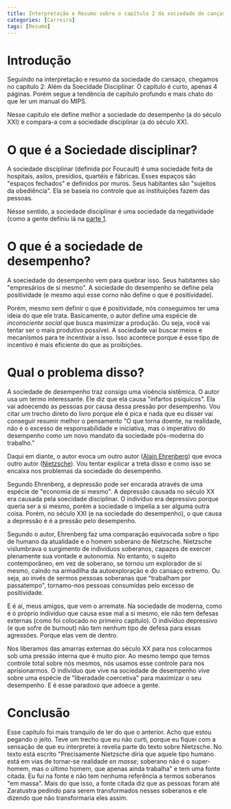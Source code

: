 ```yaml
---
title: Interpretação e Resumo sobre o capítulo 2 da sociedade do cançaso
categories: [Carreira]
tags: [Resumo]
---
```


# Introdução
Seguindo na interpretação e resumo da sociedade do cansaço, chegamos no capítulo 2: Além  da Soecidade Disciplinar. O capítulo é curto, apenas 4 páginas. Porém segue a tendência de capítulo profundo e mais chato do que ler um manual do MIPS. 

Nesse capítulo ele define melhor a sociedade do desempenho (a do século XXI) e compara-a com a sociedade disciplinar (a do século XX). 

# O que é a Sociedade disciplinar? 
A sociedade disciplinar (definida por Foucault) é uma sociedade feita de hospitais, asilos, presídios, quartéis e fábricas. Esses espaços são "espaços fechados" e definidos por muros. Seus habitantes são "sujeitos da obediência". Ela se baseia no controle que as instituições fazem das pessoas.

Nesse sentido, a sociedade disciplinar é uma sociedade da negatividade (como a gente definiu lá na [parte 1](/posts/sociedade-cansaço-cap1).

# O que é a sociedade de desempenho? 
A soeciedade do desempenho vem para quebrar isso. Seus habitantes são "empresários de si mesmo". A sociedade do desempenho se define pela positividade (e mesmo aqui esse corno não define o que é positividade). 

Porém, mesmo sem definir o que é positividade, nós conseguimos ter uma ideia do que ele trata. Basicamente, o autor define uma espécie de *inconsciente social* que busca maximizar a produção. Ou seja, você vai tentar ser o mais produtivo possível. A sociedade vai buscar meios e mecanismos para te incentivar a isso. Isso acontece porque é esse tipo de incentivo é mais eficiente do que as proibições. 

# Qual o problema disso?
A sociedade de desempenho traz consigo uma vioência sistêmica. O autor usa um termo interessante. Ele diz que ela causa "infartos psiquícos". Ela vai adoecendo as pessoas por causa dessa pressão por desempenho. Vou citar um trecho direto do livro porque ele é pica e nada que eu disser vai conseguir resumir melhor o pensamento "O que torna doente, na realidade, não é o excesso de responsabilidade e iniciativa, mas o imperativo do desempenho como um novo mandato da sociedade pós-moderna do trabalho."

Daqui em diante, o autor evoca um outro autor ([Alain Ehrenberg](https://en-m-wikipedia-org.translate.goog/wiki/Alain_Ehrenberg)) que evoca outro autor ([Nietzsche](https://pt.wikipedia.org/wiki/Friedrich_Nietzsche)). Vou tentar explicar a treta disso e como isso se encaixa nos problemas da sociedade do desempenho.

Segundo Ehrenberg, a depressão pode ser encarada através de uma espécie de "economia de si mesmo". A depressão causada no século XX era causada pela soecidade disciplinar. O indivíduo era depressivo porque queria ser a si mesmo, porém a sociedade o impelia a ser alguma outra coisa. Porém, no século XXI (e na sociedade do desempenho), o que causa a depressão é é a pressão pelo desempenho.

Segundo o autor, Ehrenberg faz uma comparação equivocada sobre o tipo de humano da atualidade e o homem soberano de Nietzsche. Nietzsche vislumbrava o surgimento de indivíduos soberanos, capazes de exercer plenamente sua vontade e autonomia. No entanto, o sujeito contemporâneo, em vez de soberano, se tornou um explorador de si mesmo, caindo na armadilha da autoexploração e do cansaço extremo. Ou seja, ao invés de sermos pessoas soberanas que "trabalham por passatempo", tornamo-nos pessoas consumidas pelo excesso de positividade.

E é aí, meus amigos, que vem o arremate. Na sociedade de moderna, como é o próprio indivíduo que causa esse mal a si mesmo, ele não tem defesas externas (como foi colocado no primeiro capítulo). O indivíduo depressivo (e que sofre de burnout) não tem nenhum tipo de defesa para essas agressões. Porque elas vem de dentro.

Nos liberamos das amarras externas do século XX para nos colocarmos sob uma pressão interna que é muito pior. Ao mesmo tempo que temos controle total sobre nós mesmos, nós usamos esse controle para nos aprisionarmos. O indivíduo que vive na sociedade de desempenho vive sobre uma espécie de "liberadade coercetiva" para maximizar o seu desempenho. E é esse paradoxo que adoece a gente.

# Conclusão
Esse capítulo foi mais tranquilo de ler do que o anterior. Acho que estou pegando o jeito. Teve um trecho que eu não curti, porque eu fiquei com a sensação de que eu interpretei à revelia parte do texto sobre Nietzsche. No texto está escrito "Precisamente Nietzsche diria que aquele tipo humano está em vias de tornar-se realidade *en masse*; soberano não é o super-homem, mas o último homem, que apenas ainda trabalha" e tem uma fonte citada. Eu fui na fonte e não tem nenhuma referência a termos soberanos "em massa". Mais do que isso, a fonte citada diz que as pessoas foram até Zaratustra pedindo para serem transformados nesses soberanos e ele dizendo que não transformaria eles assim. 